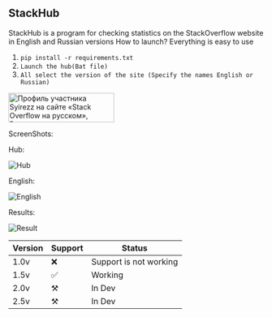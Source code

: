 ## StackHub
StackHub is a program for checking statistics on the StackOverflow website in English and Russian versions
How to launch?
Everything is easy to use 
1. `pip install -r requirements.txt`
2. `Launch the hub(Bat file)` 
3. `All select the version of the site (Specify the names English or Russian)`

<a href="https://ru.stackoverflow.com/users/537899/syirezz"><img src="https://ru.stackoverflow.com/users/flair/537899.png" width="208" height="58" alt="Профиль участника Syirezz на сайте &#171;Stack Overflow на русском&#187;, Вопросы и ответы для программистов" title="Профиль участника Syirezz на сайте &#171;Stack Overflow на русском&#187;, Вопросы и ответы для программистов"></a>

ScreenShots:

Hub: 

![Hub](https://i.ibb.co/fk5x6M9/cmd-q-Ff-YWWb-GK6.png)

English: 

![English](https://i.ibb.co/fnk6F3Z/cmd-P5-P72nh-NFn.png)

Results:

![Result](https://i.ibb.co/72dWX2S/firefox-kcuog2n2d0.png)

| Version 	| Support 	| Status                 	|
|---------	|---------	|------------------------	|
| 1.0v    	|   ❌     	| Support is not working 	|
| 1.5v    	|   ✅     	| Working                	|
| 2.0v    	|   ⚒️     	| In Dev                 	|
| 2.5v    	|   ⚒️     	| In Dev                 	|

